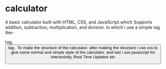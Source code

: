 # calculator
A basic calculator built with HTML, CSS, and JavaScript.which Supports addition, subtraction, multiplication, and division. in which i use a simple tag like- <div> tag, <button> tag . To make the structure of the calculator. after making the structure i use css to give some normal and simple style of the calculator. and last i use javascript for interactivity, Real Time Updates etc
